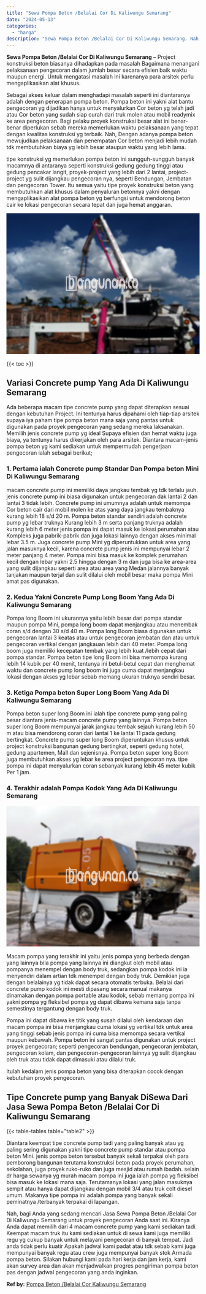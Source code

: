 ```yaml
---
title: "Sewa Pompa Beton /Belalai Cor Di Kaliwungu Semarang"
date: "2024-05-13"
categories: 
  - "harga"
description: "Sewa Pompa Beton /Belalai Cor Di Kaliwungu Semarang. Nah, bagi Anda yang sedang mencari Jasa Sewa Pompa Beton /Belalai Cor Di Kaliwungu Semarang untuk proyek..."
---
```


**Sewa Pompa Beton /Belalai Cor Di Kaliwungu Semarang** – Project konstruksi beton biasanya dihadapkan pada masalah Bagaimana menangani pelaksanaan pengecoran dalam jumlah besar secara efisien baik waktu maupun energi. Untuk mengatasi masalah ini karenanya para arsitek perlu mengaplikasikan alat khusus.

Sebagai akses keluar dalam menghadapi masalah seperti ini diantaranya adalah dengan penerapan pompa beton. Pompa beton ini yakni alat bantu pengecoran yg dijadikan hanya untuk menyalurkan Cor beton yg telah jadi atau Cor beton yang sudah siap curah dari truk molen atau mobil readymix ke area pengecoran. Bagi pelaku proyek konstruksi besar alat ini benar-benar diperlukan sebab mereka memerlukan waktu pelaksanaan yang tepat dengan kwalitas konstruksi yg terbaik. Nah, Dengan adanya pompa beton mewujudkan pelaksanaan dan penempatan Cor beton menjadi lebih mudah tdk membutuhkan biaya yg lebih besar ataupun waktu yang lebih lama.

tipe konstruksi yg memerlukan pompa beton ini sungguh-sungguh banyak macamnya di antaranya seperti konstruksi gedung gedung tinggi atau gedung pencakar langit, proyek-project yang lebih dari 2 lantai, project-project yg sulit dijangkau pengecoran nya, seperti Bendungan, Jembatan dan pengecoran Tower. Itu semua yaitu tipe proyek konstruksi beton yang membutuhkan alat khusus dalam penyaluran betonnya yakni dengan mengaplikasikan alat pompa beton yg berfungsi untuk mendorong beton cair ke lokasi pengecoran secara tepat dan juga hemat anggaran.

![Sewa Pompa Beton /Belalai Cor Di Kaliwungu Semarang](/images/sewa-concrete-pump-04.png)

{{< toc >}}

## Variasi Concrete pump Yang Ada Di Kaliwungu Semarang

Ada beberapa macam tipe concrete pump yang dapat diterapkan sesuai dengan kebutuhan Project. Ini tentunya harus dipahami oleh tiap-tiap arsitek supaya iya paham tipe pompa beton mana saja yang pantas untuk digunakan pada proyek pengecoran yang sedang mereka laksanakan. Memilih jenis concrete pump yg ideal Supaya efisien dan hemat waktu juga biaya, ya tentunya harus dikerjakan oleh para arsitek. Diantara macam-jenis pompa beton yg kami sediakan untuk mempermudah pengerjaan pengecoran ialah sebagai berikut;

### 1\. Pertama ialah Concrete pump Standar Dan Pompa beton Mini Di Kaliwungu Semarang

macam concrete pump ini memiliki daya jangkau tembak yg tdk terlalu jauh. jenis concrete pump ini biasa digunakan untuk pengecoran dak lantai 2 dan lantai 3 tidak lebih. Concrete pump ini umumnya adalah untuk memompa Cor beton cair dari mobil molen ke atas yang daya jangkau tembaknya kurang lebih 18 s/d 20 m. Pompa beton standar sendiri adalah concrete pump yg lebar truknya Kurang lebih 3 m serta panjang truknya adalah kurang lebih 6 meter jenis pompa ini dapat masuk ke lokasi perumahan atau Kompleks juga pabrik-pabrik dan juga lokasi lainnya dengan akses minimal lebar 3.5 m. Juga concrete pump Mini yg diperuntukkan untuk area yang jalan masuknya kecil, karena concrete pump jenis ini mempunyai lebar 2 meter panjang 4 meter. Pompa mini bisa masuk ke komplek perumahan kecil dengan lebar yakni 2.5 hingga dengan 3 m dan juga bisa ke area-area yang sulit dijangkau seperti area atau area yang Medan jalannya banyak tanjakan maupun terjal dan sulit dilalui oleh mobil besar maka pompa Mini amat pas digunakan.

### 2\. Kedua Yakni Concrete Pump Long Boom Yang Ada Di Kaliwungu Semarang

Pompa long Boom ini ukurannya yaitu lebih besar dari pompa standar maupun pompa Mini, pompa long boom dapat menjangkau atau menembak coran s/d dengan 30 s/d 40 m. Pompa long Boom biasa digunakan untuk pengecoran lantai 3 keatas atau untuk pengecoran jembatan dan atau untuk pengecoran vertikal dengan jangkauan lebih dari 40 meter. Pompa long boom juga memiliki kecepatan tembak yang lebih kuat /lebih cepat dari pompa standar. Pompa beton tipe long Boom ini bisa memompa kurang lebih 14 kubik per 40 menit, tentunya ini betul-betul cepat dan menghemat waktu dan concrete pump long boom ini juga cuma dapat menjangkau lokasi dengan akses yg lebar sebab memang ukuran truknya sendiri besar.

### 3\. Ketiga Pompa beton Super Long Boom Yang Ada Di Kaliwungu Semarang

Pompa beton super long Boom ini ialah tipe concrete pump yang paling besar diantara jenis-macam concrete pump yang lainnya. Pompa beton super long Boom mempunyai jarak jangkau tembak sejauh kurang lebih 50 m atau bisa mendorong coran dari lantai 1 ke lantai 11 pada gedung bertingkat. Concrete pump super long Boom diperuntukan khusus untuk project konstruksi bangunan gedung bertingkat, seperti gedung hotel, gedung apartemen, Mall dan sejenisnya. Pompa beton super long Boom juga membutuhkan akses yg lebar ke area project pengecoran nya. tipe pompa ini dapat menyalurkan coran sebanyak kurang lebih 45 meter kubik Per 1 jam.

### 4\. Terakhir adalah Pompa Kodok Yang Ada Di Kaliwungu Semarang

![Sewa Pompa Beton /Belalai Cor Di Kaliwungu Semarang](/images/sewa-concrete-pump-22.png)

Macam pompa yang terakhir ini yaitu jenis pompa yang berbeda dengan yang lainnya bila pompa yang lainnya ini diangkut oleh mobil atau pompanya menempel dengan body truk, sedangkan pompa kodok ini ia menyendiri dalam artian tdk menempel dengan body truk. Demikian juga dengan belalainya yg tidak dapat secara otomatis terbuka. Belalai dari concrete pump kodok ini mesti dipasang secara manual makanya dinamakan dengan pompa portable atau kodok, sebab memang pompa ini yakni pompa yg fleksibel pompa yg dapat dibawa kemana saja tanpa semestinya tergantung dengan body truk.

Pompa ini dapat dibawa ke titik yang susah dilalui oleh kendaraan dan macam pompa ini bisa menjangkau cuma lokasi yg vertikal tdk untuk area yang tinggi sebab jenis pompa ini cuma bisa memompa secara vertikal maupun kebawah. Pompa beton ini sangat pantas digunakan untuk project proyek pengecoran; seperti pengecoran bendungan, pengecoran jembatan, pengecoran kolam, dan pengecoran-pengecoran lainnya yg sulit dijangkau oleh truk atau tidak dapat dimasuki atau dilalui truk.

Itulah kedalam jenis pompa beton yang bisa diterapkan cocok dengan kebutuhan proyek pengecoran.

## Tipe Concrete pump yang Banyak DiSewa Dari Jasa Sewa Pompa Beton /Belalai Cor Di Kaliwungu Semarang

{{< table-tables table="table2" >}}

Diantara keempat tipe concrete pump tadi yang paling banyak atau yg paling sering digunakan yakni tipe concrete pump standar atau pompa beton Mini. jenis pompa beton tersebut banyak sekali terpakai oleh para pemborong bangunan terutama konstruksi beton pada proyek perumahan, sekolahan, juga proyek ruko-ruko dan juga mesjid atau rumah ibadah. selain dr harga sewanya yg murah macam pompa ini juga ialah pompa yg fleksibel bisa masuk ke lokasi mana saja. Terutamanya lokasi yang jalan masuknya sempit atau hanya dapat dijangkau dengan mobil 3/4 atau truk colt diesel umum. Makanya tipe pompa ini adalah pompa yang banyak sekali peminatnya /terbanyak terpakai di lapangan.

Nah, bagi Anda yang sedang mencari Jasa Sewa Pompa Beton /Belalai Cor Di Kaliwungu Semarang untuk proyek pengecoran Anda saat ini. Kiranya Anda dapat memilih dari 4 macam concrete pump yang kami sediakan tadi. Keempat macam truk itu kami sediakan untuk di sewa kami juga memiliki regu yg cukup banyak untuk melayani pengecoran di banyak tempat. Jadi anda tidak perlu kuatir Apakah jadwal kami padat atau tdk sebab kami juga mempunyai banyak regu atau crew juga mempunyai banyak stok Armada pompa beton. Silakan hubungi kami pada hari kerja dan jam kerja, kami akan survey area dan akan menjadwalkan progres pengiriman pompa beton pas dengan jadwal pengecoran yang anda inginkan.

**Ref by:** [Pompa Beton /Belalai Cor Kaliwungu Semarang](https://id.wikipedia.org/wiki/Pompa)
